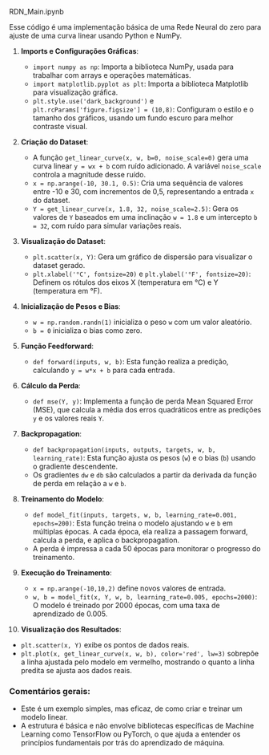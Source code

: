 RDN_Main.ipynb

Esse código é uma implementação básica de uma Rede Neural do zero para ajuste de uma curva linear usando Python e NumPy. 

1. **Imports e Configurações Gráficas**:
   - `import numpy as np`: Importa a biblioteca NumPy, usada para trabalhar com arrays e operações matemáticas.
   - `import matplotlib.pyplot as plt`: Importa a biblioteca Matplotlib para visualização gráfica.
   - `plt.style.use('dark_background')` e `plt.rcParams['figure.figsize'] = (10,8)`: Configuram o estilo e o tamanho dos gráficos, usando um fundo escuro para melhor contraste visual.

2. **Criação do Dataset**:
   - A função `get_linear_curve(x, w, b=0, noise_scale=0)` gera uma curva linear `y = wx + b` com ruído adicionado. A variável `noise_scale` controla a magnitude desse ruído.
   - `x = np.arange(-10, 30.1, 0.5)`: Cria uma sequência de valores entre -10 e 30, com incrementos de 0,5, representando a entrada `x` do dataset.
   - `Y = get_linear_curve(x, 1.8, 32, noise_scale=2.5)`: Gera os valores de `Y` baseados em uma inclinação `w = 1.8` e um intercepto `b = 32`, com ruído para simular variações reais.

3. **Visualização do Dataset**:
   - `plt.scatter(x, Y)`: Gera um gráfico de dispersão para visualizar o dataset gerado.
   - `plt.xlabel('°C', fontsize=20)` e `plt.ylabel('°F', fontsize=20)`: Definem os rótulos dos eixos X (temperatura em °C) e Y (temperatura em °F).

4. **Inicialização de Pesos e Bias**:
   - `w = np.random.randn(1)` inicializa o peso `w` com um valor aleatório.
   - `b = 0` inicializa o bias como zero.

5. **Função Feedforward**:
   - `def forward(inputs, w, b)`: Esta função realiza a predição, calculando `y = w*x + b` para cada entrada.

6. **Cálculo da Perda**:
   - `def mse(Y, y)`: Implementa a função de perda Mean Squared Error (MSE), que calcula a média dos erros quadráticos entre as predições `y` e os valores reais `Y`.

7. **Backpropagation**:
   - `def backpropagation(inputs, outputs, targets, w, b, learning_rate)`: Esta função ajusta os pesos (`w`) e o bias (`b`) usando o gradiente descendente. 
   - Os gradientes `dw` e `db` são calculados a partir da derivada da função de perda em relação a `w` e `b`.

8. **Treinamento do Modelo**:
   - `def model_fit(inputs, targets, w, b, learning_rate=0.001, epochs=200)`: Esta função treina o modelo ajustando `w` e `b` em múltiplas épocas. A cada época, ela realiza a passagem forward, calcula a perda, e aplica o backpropagation.
   - A perda é impressa a cada 50 épocas para monitorar o progresso do treinamento.

9. **Execução do Treinamento**:
   - `x = np.arange(-10,10,2)` define novos valores de entrada.
   - `w, b = model_fit(x, Y, w, b, learning_rate=0.005, epochs=2000)`: O modelo é treinado por 2000 épocas, com uma taxa de aprendizado de 0.005.

10. **Visualização dos Resultados**:
   - `plt.scatter(x, Y)` exibe os pontos de dados reais.
   - `plt.plot(x, get_linear_curve(x, w, b), color='red', lw=3)` sobrepõe a linha ajustada pelo modelo em vermelho, mostrando o quanto a linha predita se ajusta aos dados reais.

### Comentários gerais:
- Este é um exemplo simples, mas eficaz, de como criar e treinar um modelo linear. 
- A estrutura é básica e não envolve bibliotecas específicas de Machine Learning como TensorFlow ou PyTorch, o que ajuda a entender os princípios fundamentais por trás do aprendizado de máquina.
